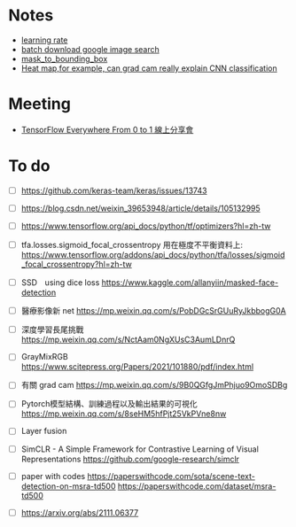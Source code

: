 # Notes

- [learning rate](https://github.com/karenkao/Python-notes/tree/main/learning%20rate)
- [batch download google image search](https://github.com/karenkao/Python-notes/blob/main/batch%20download%20google%20image%20search/Readme.md)
- [mask_to_bounding_box](https://github.com/karenkao/Python-notes/tree/main/mask_to_bounding_box)
- [Heat map,for example, can grad cam really explain CNN classification](https://github.com/karenkao/Python-notes/blob/main/Heat%20map%2Cfor%20example%2C%20can%20grad%20cam%20really%20explain%20CNN%20classification.md)



# Meeting

- [TensorFlow Everywhere From 0 to 1 線上分享會](https://github.com/karenkao/Python-notes/blob/main/TensorFlow%20Everywhere%20From%200%20to%201%208865ce1363b0434ba46c4b61b4a30838.md)


# To do

- [ ] https://github.com/keras-team/keras/issues/13743

- [ ] https://blog.csdn.net/weixin_39653948/article/details/105132995

- [ ] https://www.tensorflow.org/api_docs/python/tf/optimizers?hl=zh-tw

- [ ] tfa.losses.sigmoid_focal_crossentropy 用在極度不平衡資料上: https://www.tensorflow.org/addons/api_docs/python/tfa/losses/sigmoid_focal_crossentropy?hl=zh-tw
- [ ] SSD　using dice loss https://www.kaggle.com/allanyiin/masked-face-detection
- [ ] 醫療影像新 net https://mp.weixin.qq.com/s/PobDGcSrGUuRyJkbbogG0A 
- [ ] 深度學習長尾挑戰 https://mp.weixin.qq.com/s/NctAam0NgXUsC3AumLDnrQ
- [ ] GrayMixRGB https://www.scitepress.org/Papers/2021/101880/pdf/index.html
- [ ] 有關 grad cam https://mp.weixin.qq.com/s/9B0QGfgJmPhjuo9OmoSDBg
- [ ] Pytorch模型結構、訓練過程以及輸出結果的可視化 https://mp.weixin.qq.com/s/8seHM5hfPjt25VkPVne8nw
- [ ] Layer fusion
- [ ] SimCLR - A Simple Framework for Contrastive Learning of Visual Representations https://github.com/google-research/simclr
- [ ] paper with codes https://paperswithcode.com/sota/scene-text-detection-on-msra-td500 https://paperswithcode.com/dataset/msra-td500
- [ ]  https://arxiv.org/abs/2111.06377
